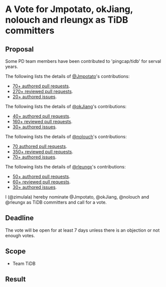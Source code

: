 # A Vote for Jmpotato, okJiang, nolouch and rleungx as TiDB committers

## Proposal

Some PD team members have been contributed to 'pingcap/tidb' for serval years.

The following lists the details of [@Jmpotato](https://github.com/Jmpotato)'s contributions:

* [70+ authored pull requests](https://github.com/pingcap/tidb/pulls?q=is%3Apr+author%3AJmpotato+is%3Amerged).
* [270+ reviewed pull requests](https://github.com/pingcap/tidb/pulls?q=is%3Apr+reviewed-by%3AJmpotato).
* [20+ authored issues](https://github.com/pingcap/tidb/issues?q=is%3Aissue+author%3AJmpotato).

The following lists the details of [@okJiang](https://github.com/okJiang)'s contributions:

* [40+ authored pull requests](https://github.com/pingcap/tidb/pulls?q=is%3Apr+author%3AokJiang+is%3Amerged).
* [160+ reviewed pull requests](https://github.com/pingcap/tidb/pulls?q=is%3Apr+reviewed-by%3AokJiang).
* [30+ authored issues](https://github.com/pingcap/tidb/issues?q=is%3Aissue+author%3AokJiang).

The following lists the details of [@nolouch](https://github.com/nolouch)'s contributions:

* [70 authored pull requests](https://github.com/pingcap/tidb/pulls?q=is%3Apr+author%3Anolouch+is%3Amerged).
* [350+ reviewed pull requests](https://github.com/pingcap/tidb/pulls?q=is%3Apr+reviewed-by%3Anolouch).
* [70+ authored issues](https://github.com/pingcap/tidb/issues?q=is%3Aissue+author%3Anolouch).

The following lists the details of [@rleungx](https://github.com/rleungx)'s contributions:

* [50+ authored pull requests](https://github.com/pingcap/tidb/pulls?q=is%3Apr+author%3Arleungx+is%3Amerged).
* [60+ reviewed pull requests](https://github.com/pingcap/tidb/pulls?q=is%3Apr+reviewed-by%3Arleungx).
* [30+ authored issues](https://github.com/pingcap/tidb/issues?q=is%3Aissue+author%3Arleungx).

I (@zimulala) hereby nominate @Jmpotato, @okJiang, @nolouch and @rleungx as TiDB committers and call for a vote.

## Deadline

The vote will be open for at least 7 days unless there is an objection or not enough votes.

## Scope

* Team TiDB

## Result